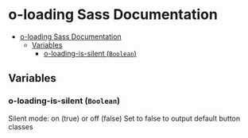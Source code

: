 # o-loading Sass Documentation

- [o-loading Sass Documentation](#o-loading-sass-documentation)
  - [Variables](#variables)
    - [o-loading-is-silent (`Boolean`)](#o-loading-is-silent-boolean)

## Variables

### o-loading-is-silent (`Boolean`)

Silent mode: on (true) or off (false)
Set to false to output default button classes
